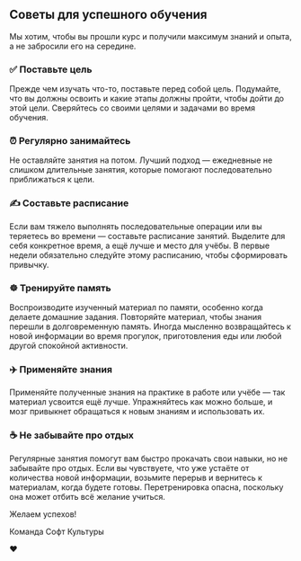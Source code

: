 ## Советы для успешного обучения

Мы хотим, чтобы вы прошли курс и получили максимум знаний и опыта, а не забросили его на середине.

### ✅ Поставьте цель

Прежде чем изучать что-то, поставьте перед собой цель. Подумайте, что вы должны освоить и какие этапы должны пройти, чтобы дойти до этой цели. Сверяйтесь со своими целями и задачами во время обучения.

### ⏰ Регулярно занимайтесь

Не оставляйте занятия на потом. Лучший подход — ежедневные не слишком длительные занятия, которые помогают последовательно приближаться к цели.

### ✍️ Составьте расписание

Если вам тяжело выполнять последовательные операции или вы теряетесь во времени — составьте расписание занятий. Выделите для себя конкретное время, а ещё лучше и место для учёбы. В первые недели обязательно следуйте этому расписанию, чтобы сформировать привычку.

### ☸️ Тренируйте память

Воспроизводите изученный материал по памяти, особенно когда делаете домашние задания. Повторяйте материал, чтобы знания перешли в долговременную память. Иногда мысленно возвращайтесь к новой информации во время прогулок, приготовления еды или любой другой спокойной активности.

### ✈️ Применяйте знания

Применяйте полученные знания на практике в работе или учёбе — так материал усвоится ещё лучше. Упражняйтесь как можно больше, и мозг привыкнет обращаться к новым знаниям и использовать их.

### ☕ Не забывайте про отдых

Регулярные занятия помогут вам быстро прокачать свои навыки, но не забывайте про отдых. Если вы чувствуете, что уже устаёте от количества новой информации, возьмите перерыв и вернитесь к материалам, когда будете готовы. Перетренировка опасна, поскольку она может отбить всё желание учиться.

Желаем успехов!

Команда Софт Культуры

❤️
